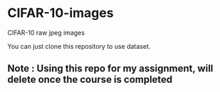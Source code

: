 # CIFAR-10-images
CIFAR-10 raw jpeg images

You can just clone this repository to use dataset.

## Note : Using this repo for my assignment, will delete once the course is completed
